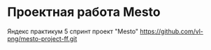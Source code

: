 # Проектная работа Mesto
Яндекс практикум 5 спринт проект "Mesto" https://github.com/vl-png/mesto-project-ff.git
